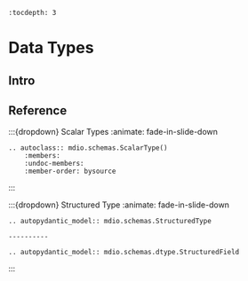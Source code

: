 ```{eval-rst}
:tocdepth: 3
```

# Data Types

## Intro

## Reference

:::{dropdown} Scalar Types
:animate: fade-in-slide-down

```{eval-rst}
.. autoclass:: mdio.schemas.ScalarType()
    :members:
    :undoc-members:
    :member-order: bysource
```

:::

:::{dropdown} Structured Type
:animate: fade-in-slide-down

```{eval-rst}
.. autopydantic_model:: mdio.schemas.StructuredType

----------

.. autopydantic_model:: mdio.schemas.dtype.StructuredField
```

:::
